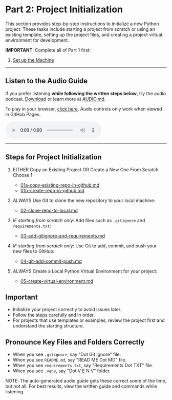 # Part 2: Project Initialization

This section provides step-by-step instructions to initialize a new Python project. 
These tasks include starting a project from scratch or using an existing template, setting up the project files, and creating a project virtual environment for development.

**IMPORTANT**: Complete all of Part 1 first:
1. [Set up the Machine](../01-machine-setup/MACHINE-SETUP.md)

---

## Listen to the Audio Guide  
If you prefer listening **while following the written steps below**, try the audio podcast.
[Download](https://raw.githubusercontent.com/denisecase/pro-analytics-01/main/02-project-initialization/audio/Pro_Python_Setup_and_Workflow_Part2of3_Initialize_a_Project.mp3) or learn more at [AUDIO.md](./AUDIO.md).

To play in your browser, [click here](https://denisecase.github.io/pro-analytics-01/02-project-initialization/PROJECT-INITIALIZATION.html).
Audio controls only work when viewed in GitHub Pages.

<audio controls>
  <source src="https://raw.githubusercontent.com/denisecase/pro-analytics-01/main/02-project-initialization/audio/Pro_Python_Setup_and_Workflow_Part2of3_Initialize_a_Project.mp3" type="audio/mpeg">
  Audio controls not supported. Try clicking the GitHub Pages in the line above. 
</audio>

---

## Steps for Project Initialization

1. EITHER Copy an Existing Project OR Create a New One From Scratch. Choose 1:
   - [01a-copy-existing-repo-in-github.md](01a-copy-existing-repo-in-github.md)  
   - [01b-create-repo-in-github.md](01b-create-repo-in-github.md)

2. ALWAYS Use Git to clone the new repository to your local machine:  
   - [02-clone-repo-to-local.md](02-clone-repo-to-local.md)

3. *IF starting from scratch only*: Add files such as `.gitignore` and `requirements.txt`:  
   - [03-add-gitignore-and-requirements.md](03-add-gitignore-and-requirements.md)

4. *IF starting from scratch only*: Use Git to add, commit, and push your new files to GitHub:  
   - [04-git-add-commit-push.md](04-git-add-commit-push.md)

5. ALWAYS Create a Local Python Virtual Environment for your project:  
   - [05-create-virtual-environment.md](05-create-virtual-environment.md)

## Important

- Initialize your project correctly to avoid issues later.
- Follow the steps carefully and in order.
- For projects that use templates or examples, review the project first and understand the starting structure.

## Pronounce Key Files and Folders Correctly

- When you see `.gitignore`, say "Dot Git Ignore" file.
- When you see `README.md`, say "READ ME Dot MD" file.
- When you see `requirements.txt`, say "Requirements Dot TXT" file.
- When you see `.venv`, say "Dot V E N V" folder.

NOTE: The auto-generated audio guide gets these correct some of the time, but not all. 
For best results, view the written guide and commands while listening. 

